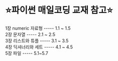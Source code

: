 # ⭐파이썬 매일코딩 교재 참고⭐

1장 numeric 자료형  ----- 1.1 ~ 1.5 \
2장 문자열          ----- 2.1 ~ 2.5 \
3장 리스트와 튜플   ----- 3.1 ~ 3.5 \
4장 딕셔너리와 세트 ----- 4.1 ~ 4.5 \
5장 파일 ----- 5.1~5.7
